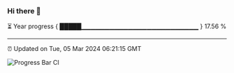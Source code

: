 ### Hi there 👋

⏳ Year progress { █████▁▁▁▁▁▁▁▁▁▁▁▁▁▁▁▁▁▁▁▁▁▁▁▁▁ } 17.56 %

---

⏰ Updated on Tue, 05 Mar 2024 06:21:15 GMT

![Progress Bar CI](https://github.com/ZhaoGui/ZhaoGui/workflows/Progress%20Bar%20CI/badge.svg)
